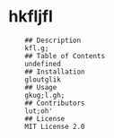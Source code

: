 # hkfljfl
        ## Description
        kfl.g;
        ## Table of Contents
        undefined
        ## Installation
        gloutglik
        ## Usage
        gkug;l.gh;
        ## Contributors
        lut;oh'
        ## License
        MIT License 2.0
        
